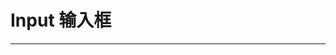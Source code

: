 # Input 输入框

---

<!--
### 基础用法

<code hideActions='["CSB","EXTERNAL"]' src="./basic.tsx" />

### 带 icon 的输入框

<code hideActions='["CSB","EXTERNAL"]' src="./input-icon.tsx" />

### API

| 参数     | 说明               | 类型     | 默认值 |
| -------- | ------------------ | -------- | ------ |
| value    | 输入框内容         | string   |        |
| onChange | 输入内容改变的回调 | function |        | -->
